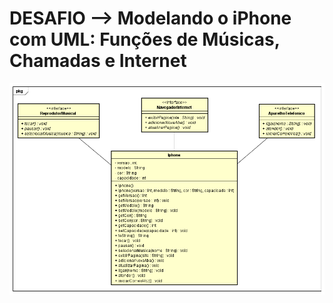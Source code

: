 # DESAFIO --> Modelando o iPhone com UML: Funções de Músicas, Chamadas e Internet

<img src="./diagrama/DesafioUML.png">